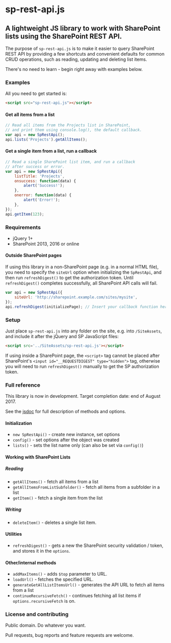 # sp-rest-api.js

## A lightweight JS library to work with SharePoint lists using the SharePoint REST API.

The purpose of `sp-rest-api.js` is to make it easier to query SharePoint REST API by providing a few shortcuts and convenient defaults for common CRUD operations, such as reading, updating and deleting list items.

There's no need to learn - begin right away with examples below.

### Examples

All you need to get started is:

```html
<script src="sp-rest-api.js"></script>
```

#### Get all items from a list

```js
// Read all items from the Projects list in SharePoint,
// and print them using console.log(), the default callback.
var api = new SpRestApi();
api.lists('Projects').getAllItems();
```

#### Get a single item from a list, run a callback

```js
// Read a single SharePoint list item, and run a callback
// after success or error.
var api = new SpRestApi({
    listTitle: 'Projects',
    onsuccess: function(data) {
        alert('Success!');
    },
    onerror: function(data) {
        alert('Error!');
    },
});
api.getItem(123);
```


### Requirements

- jQuery 1+
- SharePoint 2013, 2016 or online

#### Outside SharePoint pages

If using this library in a non-SharePoint page (e.g. in a normal HTML file), you need to specify the `siteUrl` option when initializing the `SpRestApi`, and then run `refreshDigest()` to get the authorization token. Until `refreshDigest()` completes successfully, all SharePoint API calls will fail.

```js
var api = new SpRestApi({
    siteUrl: 'http://sharepoint.example.com/sites/mysite',
});
api.refreshDigest(initializePage); // Insert your callback function here
```

### Setup

Just place `sp-rest-api.js` into any folder on the site, e.g. into `/SiteAssets`, and include it after the jQuery and SP JavaScript files:

```html
<script src='../SiteAssets/sp-rest-api.js'></script>
```

If using inside a SharePoint page, the `<script>` tag cannot be placed after SharePoint's `<input id="__REQUESTDIGEST" type="hidden">` tag, otherwise you will need to run `refreshDigest()` manually to get the SP authorization token.

### Full reference

This library is now in development. Target completion date: end of August 2017.

See the [jsdoc](https://github.com/J3QQ4/sp-rest-api.js/blob/master/jsdoc/SpRestApi.html) for full description of methods and options.

#### Initialization
- `new SpRestApi()` - create new instance, set options
- `config()` - set options after the object was created
- `lists()` - sets the list name only (can also be set via `config()`)

#### Working with SharePoint Lists
##### Reading
- `getAllItems()` - fetch all items from a list
- `getAllItemsFromListSubfolder()` - fetch all items from a subfolder in a list
- `getItem()` - fetch a single item from the list

##### Writing
- `deleteItem()` - deletes a single list item.

#### Utilities

- `refreshDigest()` - gets a new the SharePoint security validation / token, and stores it in the `options`.

#### Other/internal methods

- `addMaxItems()` - adds `$top` parameter to URL.
- `loadUrl()` - fetches the specified URL.
- `generateGetAllListItemsUrl()` - generates the API URL to fetch all items from a list
- `continueRecursiveFetch()` - continues fetching all list items if `options.recursiveFetch` is on.

### License and contributing

Public domain. Do whatever you want.

Pull requests, bug reports and feature requests are welcome.
